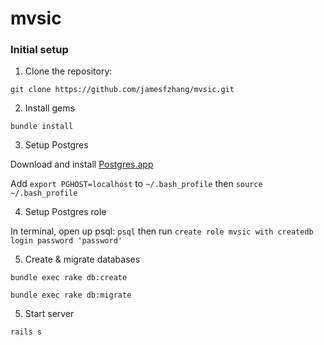 mvsic
=====

### Initial setup

1) Clone the repository:

```
git clone https://github.com/jamesfzhang/mvsic.git
```

2) Install gems

```
bundle install
```

3) Setup Postgres

Download and install [Postgres.app](http://postgresapp.com/)

Add `export PGHOST=localhost` to `~/.bash_profile` then `source ~/.bash_profile`

4) Setup Postgres role

In terminal, open up psql: `psql` then run `create role mvsic with createdb login password 'password'`

5) Create & migrate databases

`bundle exec rake db:create`

`bundle exec rake db:migrate`

5) Start server

`rails s`
